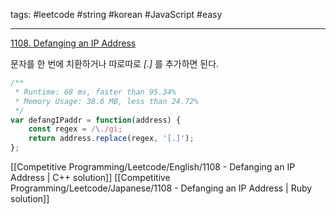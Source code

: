 tags: #leetcode #string #korean #JavaScript  #easy

<hr />

[1108. Defanging an IP Address](https://leetcode.com/problems/defanging-an-ip-address/)

문자를 한 번에 치환하거나 따로따로 _\[.\]_ 를 추가하면 된다.

```js
/**
 * Runtime: 68 ms, faster than 95.34%
 * Memory Usage: 38.6 MB, less than 24.72%
 */
var defangIPaddr = function(address) {
    const regex = /\./gi;
    return address.replace(regex, '[.]');
};
```

[[Competitive Programming/Leetcode/English/1108 - Defanging an IP Address | C++ solution]]
[[Competitive Programming/Leetcode/Japanese/1108 - Defanging an IP Address | Ruby solution]]